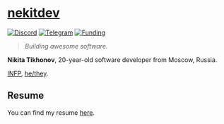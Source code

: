 # [nekitdev][Web]

[![Discord][Discord Badge]][Discord]
[![Telegram][Telegram Badge]][Telegram]
[![Funding][Funding Badge]][Funding]

> *Building awesome software.*

**Nikita Tikhonov**, 20-year-old software developer from Moscow, Russia.

[INFP][INFP], [he/they][Pronouns].

## Resume

You can find my resume [here][Resume].

[Web]: https://nekit.dev/

[Discord]: https://nekit.dev/discord
[Telegram]: https://nekit.dev/telegram
[Funding]: https://nekit.dev/funding

[Discord Badge]: https://img.shields.io/badge/discord-nekitdev-5865F2
[Telegram Badge]: https://img.shields.io/badge/telegram-nekitdev-229ED9
[Funding Badge]: https://img.shields.io/badge/funding-nekitdev-FF007F

[INFP]: https://16personalities.com/infp-personality

[Pronouns]: https://pronouns.page/@nekitdev

[Resume]: https://nekit.dev/resume
